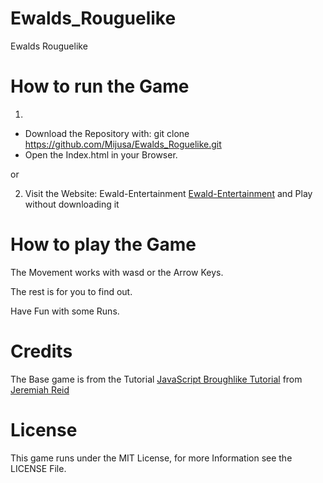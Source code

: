 # Ewalds_Rouguelike
Ewalds Rouguelike


# How to run the Game
1. 
* Download the Repository with: git clone https://github.com/Mijusa/Ewalds_Roguelike.git
* Open the Index.html in your Browser.

or

2. Visit the Website: Ewald-Entertainment [Ewald-Entertainment](http://ewald-entertainment.de:2000) and Play without downloading it

# How to play the Game
The Movement works with wasd or the Arrow Keys.

The rest is for you to find out.

Have Fun with some Runs.

# Credits
The Base game is from the Tutorial [JavaScript Broughlike Tutorial](https://nluqo.github.io/broughlike-tutorial/index.html) from [Jeremiah Reid](https://github.com/nluqo)

# License
This game runs under the MIT License, for more Information see the LICENSE File.